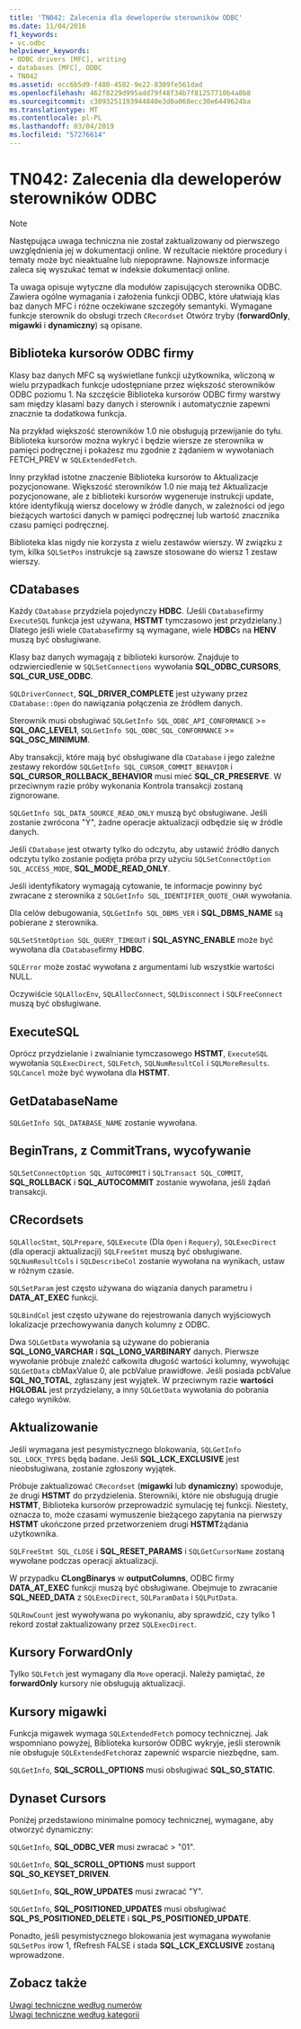 ```yaml
---
title: 'TN042: Zalecenia dla deweloperów sterowników ODBC'
ms.date: 11/04/2016
f1_keywords:
- vc.odbc
helpviewer_keywords:
- ODBC drivers [MFC], writing
- databases [MFC], ODBC
- TN042
ms.assetid: ecc6b5d9-f480-4582-9e22-8309fe561dad
ms.openlocfilehash: 462f8229d995add79f48f34b7f81257710b4a8b8
ms.sourcegitcommit: c3093251193944840e3d0a068ecc30e6449624ba
ms.translationtype: MT
ms.contentlocale: pl-PL
ms.lasthandoff: 03/04/2019
ms.locfileid: "57276614"
---
```

# <a name="tn042-odbc-driver-developer-recommendations"></a>TN042: Zalecenia dla deweloperów sterowników ODBC

> [!NOTE]
>  Następująca uwaga techniczna nie został zaktualizowany od pierwszego uwzględnienia jej w dokumentacji online. W rezultacie niektóre procedury i tematy może być nieaktualne lub niepoprawne. Najnowsze informacje zaleca się wyszukać temat w indeksie dokumentacji online.

Ta uwaga opisuje wytyczne dla modułów zapisujących sterownika ODBC. Zawiera ogólne wymagania i założenia funkcji ODBC, które ułatwiają klas baz danych MFC i różne oczekiwane szczegóły semantyki. Wymagane funkcje sterownik do obsługi trzech `CRecordset` Otwórz tryby (**forwardOnly**, **migawki** i **dynamiczny**) są opisane.

## <a name="odbcs-cursor-library"></a>Biblioteka kursorów ODBC firmy

Klasy baz danych MFC są wyświetlane funkcji użytkownika, wliczoną w wielu przypadkach funkcje udostępniane przez większość sterowników ODBC poziomu 1. Na szczęście Biblioteka kursorów ODBC firmy warstwy sam między klasami bazy danych i sterownik i automatycznie zapewni znacznie ta dodatkowa funkcja.

Na przykład większość sterowników 1.0 nie obsługują przewijanie do tyłu. Biblioteka kursorów można wykryć i będzie wiersze ze sterownika w pamięci podręcznej i pokażesz mu zgodnie z żądaniem w wywołaniach FETCH_PREV w `SQLExtendedFetch`.

Inny przykład istotne znaczenie Biblioteka kursorów to Aktualizacje pozycjonowane. Większość sterowników 1.0 nie mają też Aktualizacje pozycjonowane, ale z biblioteki kursorów wygeneruje instrukcji update, które identyfikują wiersz docelowy w źródle danych, w zależności od jego bieżących wartości danych w pamięci podręcznej lub wartość znacznika czasu pamięci podręcznej.

Biblioteka klas nigdy nie korzysta z wielu zestawów wierszy. W związku z tym, kilka `SQLSetPos` instrukcje są zawsze stosowane do wiersz 1 zestaw wierszy.

## <a name="cdatabases"></a>CDatabases

Każdy `CDatabase` przydziela pojedynczy **HDBC**. (Jeśli `CDatabase`firmy `ExecuteSQL` funkcja jest używana, **HSTMT** tymczasowo jest przydzielany.) Dlatego jeśli wiele `CDatabase`firmy są wymagane, wiele **HDBC**s na **HENV** muszą być obsługiwane.

Klasy baz danych wymagają z biblioteki kursorów. Znajduje to odzwierciedlenie w `SQLSetConnections` wywołania **SQL_ODBC_CURSORS**, **SQL_CUR_USE_ODBC**.

`SQLDriverConnect`, **SQL_DRIVER_COMPLETE** jest używany przez `CDatabase::Open` do nawiązania połączenia ze źródłem danych.

Sterownik musi obsługiwać `SQLGetInfo SQL_ODBC_API_CONFORMANCE`  >=  **SQL_OAC_LEVEL1**, `SQLGetInfo SQL_ODBC_SQL_CONFORMANCE`  >=  **SQL_OSC_MINIMUM**.

Aby transakcji, które mają być obsługiwane dla `CDatabase` i jego zależne zestawy rekordów `SQLGetInfo SQL_CURSOR_COMMIT_BEHAVIOR` i **SQL_CURSOR_ROLLBACK_BEHAVIOR** musi mieć **SQL_CR_PRESERVE**. W przeciwnym razie próby wykonania Kontrola transakcji zostaną zignorowane.

`SQLGetInfo SQL_DATA_SOURCE_READ_ONLY` muszą być obsługiwane. Jeśli zostanie zwrócona "Y", żadne operacje aktualizacji odbędzie się w źródle danych.

Jeśli `CDatabase` jest otwarty tylko do odczytu, aby ustawić źródło danych odczytu tylko zostanie podjęta próba przy użyciu `SQLSetConnectOption SQL_ACCESS_MODE`, **SQL_MODE_READ_ONLY**.

Jeśli identyfikatory wymagają cytowanie, te informacje powinny być zwracane z sterownika z `SQLGetInfo SQL_IDENTIFIER_QUOTE_CHAR` wywołania.

Dla celów debugowania, `SQLGetInfo SQL_DBMS_VER` i **SQL_DBMS_NAME** są pobierane z sterownika.

`SQLSetStmtOption SQL_QUERY_TIMEOUT` i **SQL_ASYNC_ENABLE** może być wywołana dla `CDatabase`firmy **HDBC**.

`SQLError` może zostać wywołana z argumentami lub wszystkie wartości NULL.

Oczywiście `SQLAllocEnv`, `SQLAllocConnect`, `SQLDisconnect` i `SQLFreeConnect` muszą być obsługiwane.

## <a name="executesql"></a>ExecuteSQL

Oprócz przydzielanie i zwalnianie tymczasowego **HSTMT**, `ExecuteSQL` wywołania `SQLExecDirect`, `SQLFetch`, `SQLNumResultCol` i `SQLMoreResults`. `SQLCancel` może być wywołana dla **HSTMT**.

## <a name="getdatabasename"></a>GetDatabaseName

`SQLGetInfo SQL_DATABASE_NAME` zostanie wywołana.

## <a name="begintrans-committrans-rollback"></a>BeginTrans, z CommitTrans, wycofywanie

`SQLSetConnectOption SQL_AUTOCOMMIT` i `SQLTransact SQL_COMMIT`, **SQL_ROLLBACK** i **SQL_AUTOCOMMIT** zostanie wywołana, jeśli żądań transakcji.

## <a name="crecordsets"></a>CRecordsets

`SQLAllocStmt`, `SQLPrepare`, `SQLExecute` (Dla `Open` i `Requery`), `SQLExecDirect` (dla operacji aktualizacji) `SQLFreeStmt` muszą być obsługiwane. `SQLNumResultCols` i `SQLDescribeCol` zostanie wywołana na wynikach, ustaw w różnym czasie.

`SQLSetParam` jest często używana do wiązania danych parametru i **DATA_AT_EXEC** funkcji.

`SQLBindCol` jest często używane do rejestrowania danych wyjściowych lokalizacje przechowywania danych kolumny z ODBC.

Dwa `SQLGetData` wywołania są używane do pobierania **SQL_LONG_VARCHAR** i **SQL_LONG_VARBINARY** danych. Pierwsze wywołanie próbuje znaleźć całkowita długość wartości kolumny, wywołując `SQLGetData` cbMaxValue 0, ale pcbValue prawidłowe. Jeśli posiada pcbValue **SQL_NO_TOTAL**, zgłaszany jest wyjątek. W przeciwnym razie **wartości HGLOBAL** jest przydzielany, a inny `SQLGetData` wywołania do pobrania całego wyników.

## <a name="updating"></a>Aktualizowanie

Jeśli wymagana jest pesymistycznego blokowania, `SQLGetInfo SQL_LOCK_TYPES` będą badane. Jeśli **SQL_LCK_EXCLUSIVE** jest nieobsługiwana, zostanie zgłoszony wyjątek.

Próbuje zaktualizować `CRecordset` (**migawki** lub **dynamiczny**) spowoduje, że drugi **HSTMT** do przydzielenia. Sterowniki, które nie obsługują drugie **HSTMT**, Biblioteka kursorów przeprowadzić symulację tej funkcji. Niestety, oznacza to, może czasami wymuszenie bieżącego zapytania na pierwszy **HSTMT** ukończone przed przetworzeniem drugi **HSTMT**żądania użytkownika.

`SQLFreeStmt SQL_CLOSE` i **SQL_RESET_PARAMS** i `SQLGetCursorName` zostaną wywołane podczas operacji aktualizacji.

W przypadku **CLongBinarys** w **outputColumns**, ODBC firmy **DATA_AT_EXEC** funkcji muszą być obsługiwane. Obejmuje to zwracanie **SQL_NEED_DATA** z `SQLExecDirect`, `SQLParamData` i `SQLPutData`.

`SQLRowCount` jest wywoływana po wykonaniu, aby sprawdzić, czy tylko 1 rekord został zaktualizowany przez `SQLExecDirect`.

## <a name="forwardonly-cursors"></a>Kursory ForwardOnly

Tylko `SQLFetch` jest wymagany dla `Move` operacji. Należy pamiętać, że **forwardOnly** kursory nie obsługują aktualizacji.

## <a name="snapshot-cursors"></a>Kursory migawki

Funkcja migawek wymaga `SQLExtendedFetch` pomocy technicznej. Jak wspomniano powyżej, Biblioteka kursorów ODBC wykryje, jeśli sterownik nie obsługuje `SQLExtendedFetch`oraz zapewnić wsparcie niezbędne, sam.

`SQLGetInfo`, **SQL_SCROLL_OPTIONS** musi obsługiwać **SQL_SO_STATIC**.

## <a name="dynaset-cursors"></a>Dynaset Cursors

Poniżej przedstawiono minimalne pomocy technicznej, wymagane, aby otworzyć dynamiczny:

`SQLGetInfo`, **SQL_ODBC_VER** musi zwracać > "01".

`SQLGetInfo`, **SQL_SCROLL_OPTIONS** must support **SQL_SO_KEYSET_DRIVEN**.

`SQLGetInfo`, **SQL_ROW_UPDATES** musi zwracać "Y".

`SQLGetInfo`, **SQL_POSITIONED_UPDATES** musi obsługiwać **SQL_PS_POSITIONED_DELETE** i **SQL_PS_POSITIONED_UPDATE**.

Ponadto, jeśli pesymistycznego blokowania jest wymagana wywołanie `SQLSetPos` irow 1, fRefresh FALSE i stada **SQL_LCK_EXCLUSIVE** zostaną wprowadzone.

## <a name="see-also"></a>Zobacz także

[Uwagi techniczne według numerów](../mfc/technical-notes-by-number.md)<br/>
[Uwagi techniczne według kategorii](../mfc/technical-notes-by-category.md)
